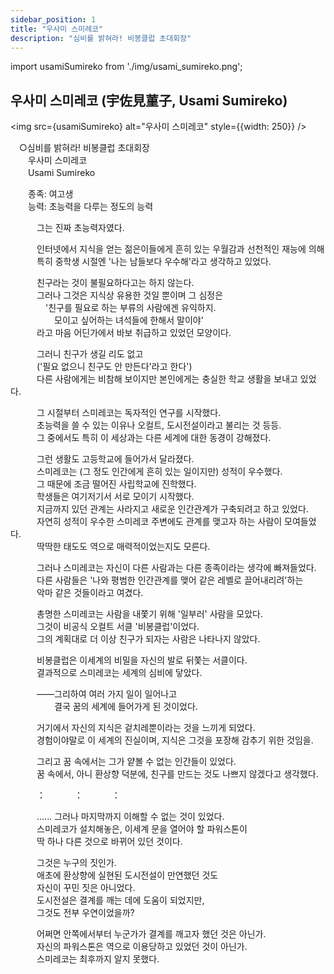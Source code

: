```yaml
---
sidebar_position: 1
title: "우사미 스미레코"
description: "심비를 밝혀라! 비봉클럽 초대회장"
---
```


import usamiSumireko from './img/usami_sumireko.png';

## 우사미 스미레코 (宇佐見菫子, Usami Sumireko)

<img src={usamiSumireko} alt="우사미 스미레코" style={{width: 250}} />

　○심비를 밝혀라! 비봉클럽 초대회장  
　　우사미 스미레코  
　　Usami Sumireko  

　　종족: 여고생  
　　능력: 초능력을 다루는 정도의 능력  

　　　그는 진짜 초능력자였다.  

　　　인터넷에서 지식을 얻는 젊은이들에게 흔히 있는 우월감과 선천적인 재능에 의해  
　　　특히 중학생 시절엔 '나는 남들보다 우수해'라고 생각하고 있었다.  

　　　친구라는 것이 불필요하다고는 하지 않는다.  
　　　그러나 그것은 지식상 유용한 것일 뿐이며 그 심정은  
　　　　'친구를 필요로 하는 부류의 사람에겐 유익하지.  
　　　　　모이고 싶어하는 녀석들에 한해서 말이야'  
　　　라고 마음 어딘가에서 바보 취급하고 있었던 모양이다.  

　　　그러니 친구가 생길 리도 없고  
　　　('필요 없으니 친구도 안 만든다'라고 한다')  
　　　다른 사람에게는 비참해 보이지만 본인에게는 충실한 학교 생활을 보내고 있었다.  

　　　그 시절부터 스미레코는 독자적인 연구를 시작했다.  
　　　초능력을 쓸 수 있는 이유나 오컬트, 도시전설이라고 불리는 것 등등.  
　　　그 중에서도 특히 이 세상과는 다른 세계에 대한 동경이 강해졌다.  

　　　그런 생활도 고등학교에 들어가서 달라졌다.  
　　　스미레코는 (그 정도 인간에게 흔히 있는 일이지만) 성적이 우수했다.  
　　　그 때문에 조금 떨어진 사립학교에 진학했다.  
　　　학생들은 여기저기서 서로 모이기 시작했다.  
　　　지금까지 있던 관계는 사라지고 새로운 인간관계가 구축되려고 하고 있었다.  
　　　자연히 성적이 우수한 스미레코 주변에도 관계를 맺고자 하는 사람이 모여들었다.  
　　　딱딱한 태도도 역으로 매력적이었는지도 모른다.  

　　　그러나 스미레코는 자신이 다른 사람과는 다른 종족이라는 생각에 빠져들었다.  
　　　다른 사람들은 '나와 평범한 인간관계를 맺어 같은 레벨로 끌어내리려'하는  
　　　악마 같은 것들이라고 여겼다.  

　　　총명한 스미레코는 사람을 내쫓기 위해 '일부러' 사람을 모았다.  
　　　그것이 비공식 오컬트 서클 '비봉클럽'이었다.  
　　　그의 계획대로 더 이상 친구가 되자는 사람은 나타나지 않았다.  

　　　비봉클럽은 이세계의 비밀을 자신의 발로 뒤쫓는 서클이다.  
　　　결과적으로 스미레코는 세계의 심비에 닿았다.  

　　　――그리하여 여러 가지 일이 일어나고  
　　　　　결국 꿈의 세계에 들어가게 된 것이었다.  

　　　거기에서 자신의 지식은 겉치레뿐이라는 것을 느끼게 되었다.  
　　　경험이야말로 이 세계의 진실이며, 지식은 그것을 포장해 감추기 위한 것임을.  

　　　그리고 꿈 속에서는 그가 얕볼 수 없는 인간들이 있었다.  
　　　꿈 속에서, 아니 환상향 덕분에, 친구를 만드는 것도 나쁘지 않겠다고 생각했다.  

　　　：
　　　：
　　　：

　　　...... 그러나 마지막까지 이해할 수 없는 것이 있었다.  
　　　스미레코가 설치해놓은, 이세계 문을 열어야 할 파워스톤이  
　　　딱 하나 다른 것으로 바뀌어 있던 것이다.  

　　　그것은 누구의 짓인가.  
　　　애초에 환상향에 실현된 도시전설이 만연했던 것도  
　　　자신이 꾸민 짓은 아니었다.  
　　　도시전설은 결계를 깨는 데에 도움이 되었지만,  
　　　그것도 전부 우연이었을까?  

　　　어쩌면 안쪽에서부터 누군가가 결계를 깨고자 했던 것은 아닌가.  
　　　자신의 파워스톤은 역으로 이용당하고 있었던 것이 아닌가.  
　　　스미레코는 최후까지 알지 못했다.  
